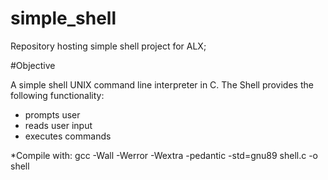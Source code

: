 # simple_shell
Repository hosting simple shell project for ALX;

#Objective

A simple shell UNIX command line interpreter in C. The Shell provides the following functionality:

- prompts user
- reads user input
- executes commands

*Compile with: gcc -Wall -Werror -Wextra -pedantic -std=gnu89 shell.c -o shell
